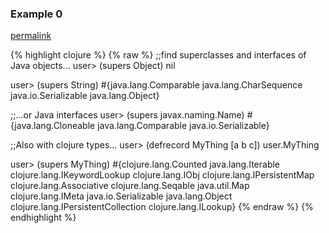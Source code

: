 ### Example 0
[permalink](#example-0)

{% highlight clojure %}
{% raw %}
;;find superclasses and interfaces of Java objects...
user> (supers Object)
nil

user> (supers String)
#{java.lang.Comparable java.lang.CharSequence java.io.Serializable java.lang.Object}

;;...or Java interfaces
user> (supers javax.naming.Name)
#{java.lang.Cloneable java.lang.Comparable java.io.Serializable}

;;Also with clojure types...
user> (defrecord MyThing [a b c])
user.MyThing

user> (supers MyThing)
#{clojure.lang.Counted java.lang.Iterable clojure.lang.IKeywordLookup clojure.lang.IObj clojure.lang.IPersistentMap clojure.lang.Associative clojure.lang.Seqable java.util.Map clojure.lang.IMeta java.io.Serializable java.lang.Object clojure.lang.IPersistentCollection clojure.lang.ILookup}
{% endraw %}
{% endhighlight %}



